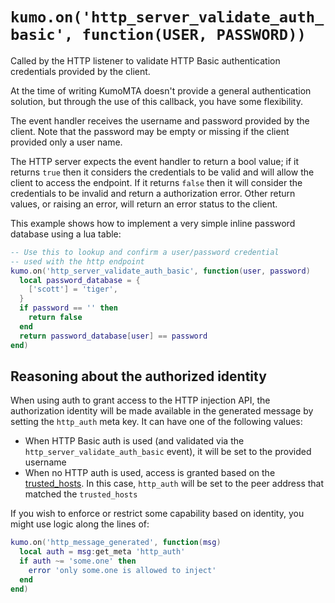 # `kumo.on('http_server_validate_auth_basic', function(USER, PASSWORD))`

Called by the HTTP listener to validate HTTP Basic authentication
credentials provided by the client.

At the time of writing KumoMTA doesn't provide a general authentication
solution, but through the use of this callback, you have some flexibility.

The event handler receives the username and password provided by the client.
Note that the password may be empty or missing if the client provided only
a user name.

The HTTP server expects the event handler to return a bool value; if it returns
`true` then it considers the credentials to be valid and will allow the client to
access the endpoint. If it returns `false` then it will consider the credentials
to be invalid and return a authorization error. Other return values, or raising
an error, will return an error status to the client.

This example shows how to implement a very simple inline password database
using a lua table:

```lua
-- Use this to lookup and confirm a user/password credential
-- used with the http endpoint
kumo.on('http_server_validate_auth_basic', function(user, password)
  local password_database = {
    ['scott'] = 'tiger',
  }
  if password == '' then
    return false
  end
  return password_database[user] == password
end)
```

## Reasoning about the authorized identity

When using auth to grant access to the HTTP injection API, the authorization
identity will be made available in the generated message by setting the
`http_auth` meta key.  It can have one of the following values:

* When HTTP Basic auth is used (and validated via the
  `http_server_validate_auth_basic` event), it will be set to the provided
  username
* When no HTTP auth is used, access is granted based on the
  [trusted_hosts](../kumo/start_http_listener.md#trusted_hosts). In this case,
  `http_auth` will be set to the peer address that matched the `trusted_hosts`

If you wish to enforce or restrict some capability based on identity, you might
use logic along the lines of:

```lua
kumo.on('http_message_generated', function(msg)
  local auth = msg:get_meta 'http_auth'
  if auth ~= 'some.one' then
    error 'only some.one is allowed to inject'
  end
end)
```
